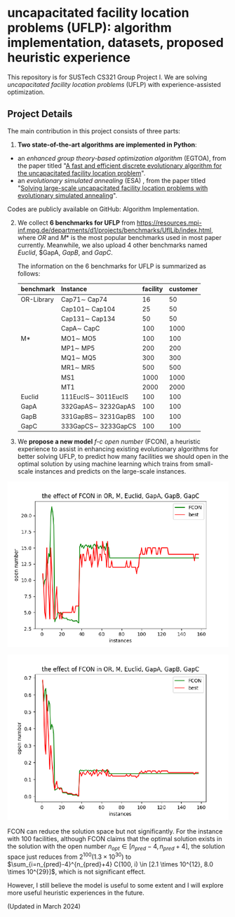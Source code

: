 # uncapacitated facility location problems (UFLP): algorithm implementation, datasets, proposed heuristic experience
This repository is for SUSTech CS321 Group Project Ⅰ. We are solving *uncapacitated facility location problems* (UFLP) with experience-assisted optimization. 

## Project Details

The main contribution in this project consists of three parts:

1. **Two state-of-the-art algorithms are implemented in Python**: 

- an *enhanced group theory-based optimization algorithm* (EGTOA), from the paper titled "[A fast and efficient discrete evolutionary algorithm for the uncapacitated facility location problem](https://www.sciencedirect.com/science/article/pii/S0957417422019960)".
- an *evolutionary simulated annealing* (ESA) , from the paper titled "[Solving large-scale uncapacitated facility location problems with evolutionary simulated annealing](https://www.tandfonline.com/doi/abs/10.1080/00207540600621003)".

Codes are publicly available on GitHub: Algorithm Implementation.

2. We collect **6 benchmarks for UFLP** from https://resources.mpi-inf.mpg.de/departments/d1/projects/benchmarks/UflLib/index.html, where $OR$ and $M*$ is the most popular benchmarks used in most paper currently. Meanwhile, we also upload 4 other benchmarks named $Euclid$, $GapA, $GapB$, and $GapC$.

   The information on the 6 benchmarks for UFLP is summarized as follows:

   | benchmark  | Instance            | facility | customer |
   | ---------- | ------------------- | -------- | -------- |
   | OR-Library | Cap71∼ Cap74        | 16       | 50       |
   |            | Cap101∼ Cap104      | 25       | 50       |
   |            | Cap131∼ Cap134      | 50       | 50       |
   |            | CapA∼ CapC          | 100      | 1000     |
   | M*         | MO1∼ MO5            | 100      | 100      |
   |            | MP1∼ MP5            | 200      | 200      |
   |            | MQ1∼ MQ5            | 300      | 300      |
   |            | MR1∼ MR5            | 500      | 500      |
   |            | MS1                 | 1000     | 1000     |
   |            | MT1                 | 2000     | 2000     |
   | Euclid     | 111EuclS∼ 3011EuclS | 100      | 100      |
   | GapA       | 332GapAS∼ 3232GapAS | 100      | 100      |
   | GapB       | 331GapBS∼ 3231GapBS | 100      | 100      |
   | GapC       | 333GapCS∼ 3233GapCS | 100      | 100      |
   
3. We **propose a new model** *f-c open number* (FCON), a heuristic experience to assist in enhancing existing evolutionary algorithms for better solving UFLP, to predict how many facilities we should open in the optimal solution by using machine learning which trains from small-scale instances and predicts on the large-scale instances. 

![image-20240401143557099](README.assets/image-20240401143557099.png)

![image-20240401143633134](README.assets/image-20240401143633134.png)

FCON can reduce the solution space but not significantly. For the instance with 100 facilities, although FCON claims that the optimal solution exists in the solution with the open number $n_{opt} \in [n_{pred}-4, n_{pred}+4]$, the solution space just reduces from $2^{100} (1.3 \times 10^{30})$ to $\sum_{i=n_{pred}-4}^{n_{pred}+4} C(100, i) \in [2.1 \times 10^{12}, 8.0 \times 10^{29}]$, which is not significant effect.

However, I still believe the model is useful to some extent and I will explore more useful heuristic experiences in the future.

(Updated in March 2024)
